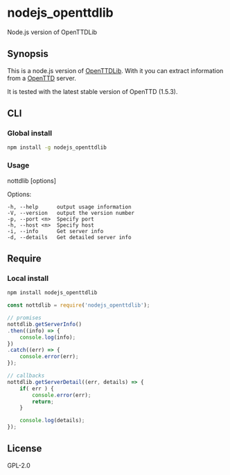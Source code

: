 # nodejs_openttdlib
Node.js version of OpenTTDLib

## Synopsis

This is a node.js version of [OpenTTDLib](https://theyosh.nl/speeltuin/OpenTTDLib-0.3.2/docs/li_OpenTTDLib.html). 
With it you can extract information from a [OpenTTD](https://www.openttd.org) server.

It is tested with the latest stable version of OpenTTD (1.5.3).

## CLI

### Global install

```sh
npm install -g nodejs_openttdlib
```

### Usage

nottdlib [options]

   Options:

    -h, --help      output usage information
    -V, --version   output the version number
    -p, --port <n>  Specify port
    -h, --host <n>  Specify host
    -i, --info      Get server info
    -d, --details   Get detailed server info

## Require

### Local install

```sh
npm install nodejs_openttdlib
```

```javascript
const nottdlib = require('nodejs_openttdlib');

// promises
nottdlib.getServerInfo()
.then((info) => {
	console.log(info);
})
.catch((err) => {
	console.error(err);
});

// callbacks
nottdlib.getServerDetail((err, details) => {
	if( err ) {
		console.error(err);
		return;
	}

	console.log(details);
});

```

## License

GPL-2.0

